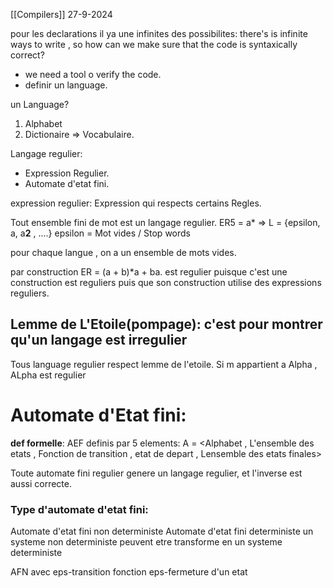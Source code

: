 [[Compilers]]
27-9-2024

pour les declarations il ya une infinites des possibilites:
there's is infinite ways to write , so how can we make sure that the code is syntaxically correct?

+ we need a tool o verify the code.
+ definir un language.

un Language?
1. Alphabet
2. Dictionaire => Vocabulaire.

Langage regulier:
+ Expression Regulier.
+ Automate d'etat fini.

expression regulier: Expression qui respects certains Regles.

Tout ensemble fini de mot est un langage regulier.
ER5  = a* => L = {epsilon, a, a**2** , ....}
epsilon = Mot vides / Stop words

pour chaque langue , on a un ensemble de mots vides.

par construction ER = (a + b)*a + ba.
est regulier puisque c'est une construction est reguliers puis que son construction utilise des expressions reguliers.

## Lemme de L'Etoile(pompage): c'est pour montrer qu'un langage est irregulier
Tous language regulier respect lemme de l'etoile.
Si m appartient a Alpha , ALpha est regulier

# Automate d'Etat fini:
**def formelle**: AEF definis par 5 elements:
A = <Alphabet , L'ensemble des etats , Fonction de transition , etat de depart , Lensemble des etats finales>

Toute automate fini regulier genere un langage regulier, et l'inverse est aussi correcte.


### Type d'automate d'etat fini:
Automate d'etat fini non deterministe
Automate d'etat fini deterministe
un systeme non deterministe peuvent etre transforme en un systeme deterministe

AFN avec eps-transition
fonction eps-fermeture  d'un etat